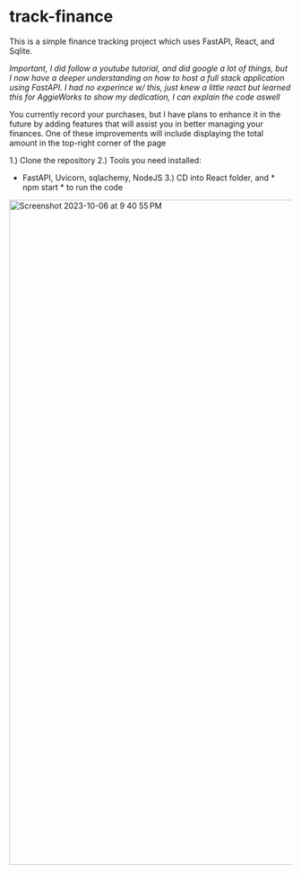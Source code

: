# track-finance

This is a simple finance tracking project which uses FastAPI, React, and Sqlite.

*Important, I did follow a youtube tutorial, and did google a lot of things, but I now have a deeper understanding on how to host a full stack application using FastAPI. I had no experince w/ this, just knew a little react but learned this for AggieWorks to show my dedication, I can explain the code aswell*

You currently record your purchases, but I have plans to enhance it in the future by adding features that will assist you in better managing your finances. One of these improvements will include displaying the total amount in the top-right corner of the page

1.) Clone the repository
2.) Tools you need installed:
- FastAPI, Uvicorn, sqlachemy, NodeJS
3.) CD into React folder, and * npm start * to run the code




  


<img width="1186" alt="Screenshot 2023-10-06 at 9 40 55 PM" src="https://github.com/Rytham1/track-finance/assets/63933105/50a9ee92-1ad6-4235-bb4c-d0f94d0dc025">
